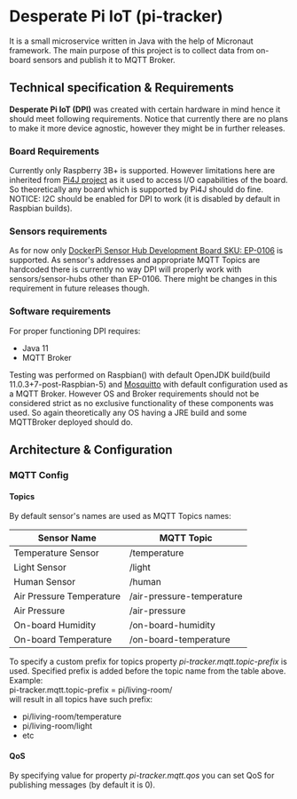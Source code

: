 # Desperate Pi IoT  (pi-tracker)
It is a small microservice written in Java with the help of Micronaut framework.
The main purpose of this project is to collect data from on-board sensors and publish it to MQTT Broker.
## Technical specification & Requirements
**Desperate Pi IoT (DPI)** was created with certain hardware in mind hence it should meet following requirements. 
Notice that currently there are no plans to make it more device agnostic, however they might be in further releases.

### Board Requirements
Currently only Raspberry 3B+ is supported. However limitations here are inherited from [Pi4J project](https://pi4j.com/1.2/index.html)
as it used to access I/O capabilities of the board. So theoretically any board which is supported by Pi4J should do fine.<br>
NOTICE: I2C should be enabled for DPI to work (it is disabled by default in Raspbian builds).

### Sensors requirements
As for now only 
[DockerPi Sensor Hub Development Board SKU: EP-0106](https://wiki.52pi.com/index.php/DockerPi_Sensor_Hub_Development_Board_SKU:_EP-0106?spm=a2g0o.detail.1000023.1.3cbc6268w9u6GE)
 is supported. As sensor's addresses and appropriate MQTT Topics are hardcoded there is currently no way DPI will
  properly work with sensors/sensor-hubs other than EP-0106. There might be changes in this requirement in future releases though.

### Software requirements
For proper functioning DPI requires:
 - Java 11
 - MQTT Broker
 
Testing was performed on Raspbian() with default OpenJDK build(build 11.0.3+7-post-Raspbian-5) and [Mosquitto](https://mosquitto.org/) with
 default configuration used as a MQTT Broker. 
However OS and Broker requirements should not be considered strict as no exclusive functionality of these components was used.
So again theoretically any OS having a JRE build and some MQTTBroker deployed should do. 

## Architecture & Configuration
### MQTT Config
#### Topics
By default sensor's names are used as MQTT Topics names:<br>

| Sensor Name | MQTT Topic |
| ----------- | ---------- |
| Temperature Sensor | /temperature |
| Light Sensor | /light |
| Human Sensor | /human |
| Air Pressure Temperature | /air-pressure-temperature |
| Air Pressure | /air-pressure |
| On-board Humidity | /on-board-humidity |
| On-board Temperature | /on-board-temperature |

To specify a custom prefix for topics property _pi-tracker.mqtt.topic-prefix_ is used.
Specified prefix is added before the topic name from the table above.<br>
Example:<br> pi-tracker.mqtt.topic-prefix = pi/living-room/<br> will result in all topics have such prefix:<br>
* pi/living-room/temperature
* pi/living-room/light
* etc

#### QoS
By specifying value for property _pi-tracker.mqtt.qos_ 
you can set QoS for publishing messages (by default it is 0).<br> 
